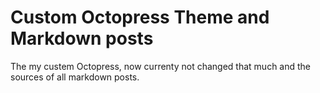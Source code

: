 # Custom Octopress Theme and Markdown posts

The my custem Octopress, now currenty not changed that much and the sources of all markdown posts.
